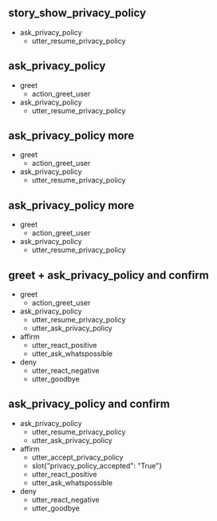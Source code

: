 ## story_show_privacy_policy
* ask_privacy_policy
  - utter_resume_privacy_policy

## ask_privacy_policy
* greet
    - action_greet_user
* ask_privacy_policy
     - utter_resume_privacy_policy

## ask_privacy_policy more
* greet
    - action_greet_user
* ask_privacy_policy
    - utter_resume_privacy_policy

## ask_privacy_policy more
* greet
    - action_greet_user
* ask_privacy_policy
    - utter_resume_privacy_policy

## greet + ask_privacy_policy and confirm
* greet
    - action_greet_user
* ask_privacy_policy
    - utter_resume_privacy_policy
    - utter_ask_privacy_policy
* affirm
     - utter_react_positive
     - utter_ask_whatspossible
* deny
    - utter_react_negative
    - utter_goodbye

## ask_privacy_policy and confirm
* ask_privacy_policy
    - utter_resume_privacy_policy
    - utter_ask_privacy_policy
* affirm
     - utter_accept_privacy_policy
     - slot{"privacy_policy_accepted": "True"}
     - utter_react_positive
     - utter_ask_whatspossible
* deny
    - utter_react_negative
    - utter_goodbye
